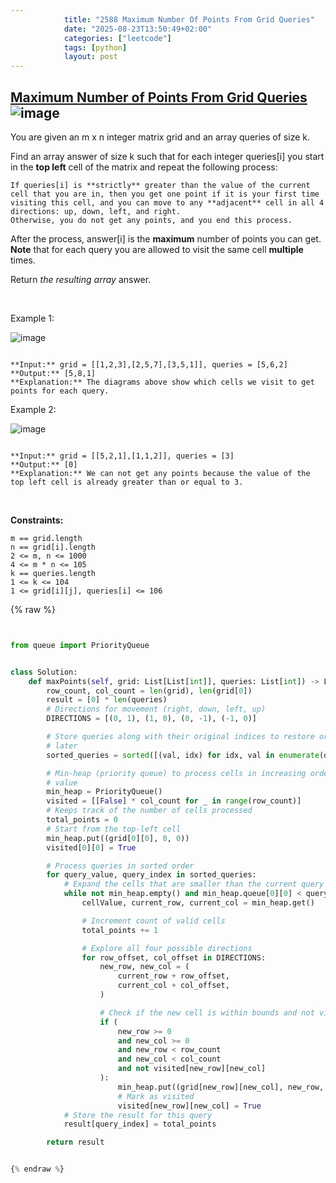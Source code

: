 ```yaml
---
            title: "2588 Maximum Number Of Points From Grid Queries"
            date: "2025-08-23T13:50:49+02:00"
            categories: ["leetcode"]
            tags: [python]
            layout: post
---
```

            
## [Maximum Number of Points From Grid Queries](https://leetcode.com/problems/maximum-number-of-points-from-grid-queries) ![image](https://img.shields.io/badge/Difficulty-Hard-red)

You are given an m x n integer matrix grid and an array queries of size k.

Find an array answer of size k such that for each integer queries[i] you start in the **top left** cell of the matrix and repeat the following process:

	If queries[i] is **strictly** greater than the value of the current cell that you are in, then you get one point if it is your first time visiting this cell, and you can move to any **adjacent** cell in all 4 directions: up, down, left, and right.
	Otherwise, you do not get any points, and you end this process.

After the process, answer[i] is the **maximum** number of points you can get. **Note** that for each query you are allowed to visit the same cell **multiple** times.

Return *the resulting array* answer.

 

Example 1:

![image](https://assets.leetcode.com/uploads/2025/03/15/image1.png)
```

**Input:** grid = [[1,2,3],[2,5,7],[3,5,1]], queries = [5,6,2]
**Output:** [5,8,1]
**Explanation:** The diagrams above show which cells we visit to get points for each query.
```

Example 2:

![image](https://assets.leetcode.com/uploads/2022/10/20/yetgriddrawio-2.png)
```

**Input:** grid = [[5,2,1],[1,1,2]], queries = [3]
**Output:** [0]
**Explanation:** We can not get any points because the value of the top left cell is already greater than or equal to 3.

```

 

**Constraints:**

	m == grid.length
	n == grid[i].length
	2 <= m, n <= 1000
	4 <= m * n <= 105
	k == queries.length
	1 <= k <= 104
	1 <= grid[i][j], queries[i] <= 106

{% raw %}


```python


from queue import PriorityQueue


class Solution:
    def maxPoints(self, grid: List[List[int]], queries: List[int]) -> List[int]:
        row_count, col_count = len(grid), len(grid[0])
        result = [0] * len(queries)
        # Directions for movement (right, down, left, up)
        DIRECTIONS = [(0, 1), (1, 0), (0, -1), (-1, 0)]

        # Store queries along with their original indices to restore order
        # later
        sorted_queries = sorted([(val, idx) for idx, val in enumerate(queries)])

        # Min-heap (priority queue) to process cells in increasing order of
        # value
        min_heap = PriorityQueue()
        visited = [[False] * col_count for _ in range(row_count)]
        # Keeps track of the number of cells processed
        total_points = 0
        # Start from the top-left cell
        min_heap.put((grid[0][0], 0, 0))
        visited[0][0] = True

        # Process queries in sorted order
        for query_value, query_index in sorted_queries:
            # Expand the cells that are smaller than the current query value
            while not min_heap.empty() and min_heap.queue[0][0] < query_value:
                cellValue, current_row, current_col = min_heap.get()

                # Increment count of valid cells
                total_points += 1

                # Explore all four possible directions
                for row_offset, col_offset in DIRECTIONS:
                    new_row, new_col = (
                        current_row + row_offset,
                        current_col + col_offset,
                    )

                    # Check if the new cell is within bounds and not visited
                    if (
                        new_row >= 0
                        and new_col >= 0
                        and new_row < row_count
                        and new_col < col_count
                        and not visited[new_row][new_col]
                    ):
                        min_heap.put((grid[new_row][new_col], new_row, new_col))
                        # Mark as visited
                        visited[new_row][new_col] = True
            # Store the result for this query
            result[query_index] = total_points

        return result


{% endraw %}
```

